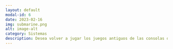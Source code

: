 ```yaml
---
layout: default
modal-id: 6
date: 2023-02-16
img: submarine.png
alt: image-alt
category: Sistemas
description: Desea volver a jugar los juegos antiguos de las consolas de Play Station y Nintendo, asi como otros juegos antiguos de otras consolas? Tiene un PC viejo el cual no se puede actualizar al sistema operativo mas reciente y no quiere botar la computadora? Se puede instalar el sistema 'RSX OS', el cual es un sistema Linux que convierte su computadora vieja en una consola retro que posee multiples emuladores de diferentes consolas antiguas. Sin embargo, se debe aclarar que el sistema Linux utilizado es un sistema libre que no se puede vender legalmente, sin embargo, lo que se vende aqui es la instalacion, configuracion persolanizada que se ha realizado y todos los juegos recopilados. El precio de apertura de esta instalacion es de 24000 colones
---
```

